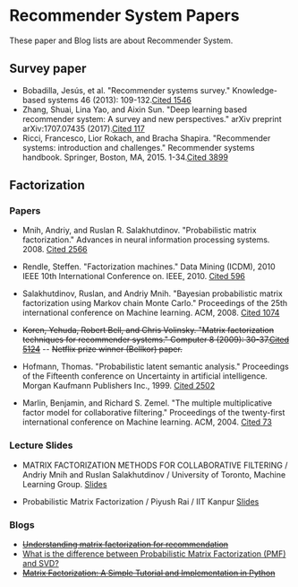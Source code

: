 # Recommender System Papers
These paper and Blog lists are about Recommender System.

## Survey paper
 - Bobadilla, Jesús, et al. "Recommender systems survey." Knowledge-based systems 46 (2013): 109-132.[Cited 1546](https://ac.els-cdn.com/S0950705113001044/1-s2.0-S0950705113001044-main.pdf?_tid=e7acc45d-68f2-4d1c-a8b7-396edcf89f1f&acdnat=1546591087_cf6396f89c82bf1a0854150f4be99f62)
- Zhang, Shuai, Lina Yao, and Aixin Sun. "Deep learning based recommender system: A survey and new perspectives." arXiv preprint arXiv:1707.07435 (2017).[Cited 117](https://arxiv.org/pdf/1707.07435.pdf)
- Ricci, Francesco, Lior Rokach, and Bracha Shapira. "Recommender systems: introduction and challenges." Recommender systems handbook. Springer, Boston, MA, 2015. 1-34.[Cited 3899](http://fumblog.um.ac.ir/gallery/1057/Recommender%20Systems_%20Introduction%20and%20Challenges.pdf)


## Factorization 
### Papers
- Mnih, Andriy, and Ruslan R. Salakhutdinov. "Probabilistic matrix factorization." Advances in neural information processing systems. 2008. [Cited 2566](https://papers.nips.cc/paper/3208-probabilistic-matrix-factorization.pdf)

- Rendle, Steffen. "Factorization machines." Data Mining (ICDM), 2010 IEEE 10th International Conference on. IEEE, 2010.  [Cited 596](https://www.csie.ntu.edu.tw/~b97053/paper/Rendle2010FM.pdf)

- Salakhutdinov, Ruslan, and Andriy Mnih. "Bayesian probabilistic matrix factorization using Markov chain Monte Carlo." Proceedings of the 25th international conference on Machine learning. ACM, 2008.  [Cited 1074](https://dl.acm.org/citation.cfm?id=1390267)

- ~~Koren, Yehuda, Robert Bell, and Chris Volinsky. "Matrix factorization techniques for recommender systems." Computer 8 (2009): 30-37.[Cited 5124](https://ieeexplore.ieee.org/stamp/stamp.jsp?tp=&arnumber=5197422)~~
-- ~~Netflix prize winner (Bellkor) paper.~~

- Hofmann, Thomas. "Probabilistic latent semantic analysis." Proceedings of the Fifteenth conference on Uncertainty in artificial intelligence. Morgan Kaufmann Publishers Inc., 1999. [Cited 2502](http://delivery.acm.org/10.1145/2080000/2073829/p289-hofmann.pdf?ip=147.46.242.197&id=2073829&acc=ACTIVE%20SERVICE&key=0EC22F8658578FE1%2ED83A6478590749B7%2E4D4702B0C3E38B35%2E4D4702B0C3E38B35&__acm__=1546855600_3caba76ab183f6015b6d83d6e335fe1d)

- Marlin, Benjamin, and Richard S. Zemel. "The multiple multiplicative factor model for collaborative filtering." Proceedings of the twenty-first international conference on Machine learning. ACM, 2004. [Cited 73](https://people.cs.umass.edu/~marlin/research/papers/mmf-icml2004.pdf)

### Lecture Slides
- MATRIX FACTORIZATION METHODS FOR COLLABORATIVE FILTERING / Andriy Mnih and Ruslan Salakhutdinov / University of Toronto, Machine Learning Group. [Slides](https://www.cs.toronto.edu/~hinton/csc2515/notes/pmf_tutorial.pdf)

- Probabilistic Matrix Factorization / Piyush Rai / IIT Kanpur [Slides](https://www.cse.iitk.ac.in/users/piyush/courses/pml_winter16/slides_lec11.pdf)

### Blogs
- ~~[Understanding matrix factorization for recommendation](http://nicolas-hug.com/blog/matrix_facto_1)~~
- [What is the difference between Probabilistic Matrix Factorization (PMF) and SVD?](https://www.quora.com/What-is-the-difference-between-Probabilistic-Matrix-Factorization-PMF-and-SVD)
- ~~[Matrix Factorization: A Simple Tutorial and Implementation in Python](http://www.quuxlabs.com/blog/2010/09/matrix-factorization-a-simple-tutorial-and-implementation-in-python/)~~

